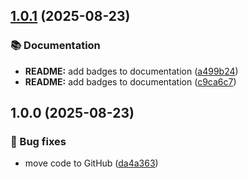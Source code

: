 ## [1.0.1](https://github.com/eriklieben/ErikLieben.FA.Specifications/compare/v1.0.0...v1.0.1) (2025-08-23)

### 📚 Documentation

* **README:** add badges to documentation ([a499b24](https://github.com/eriklieben/ErikLieben.FA.Specifications/commit/a499b24067e361f750900b5f40fa961eff015d5b))
* **README:** add badges to documentation ([c9ca6c7](https://github.com/eriklieben/ErikLieben.FA.Specifications/commit/c9ca6c77b2d6410effbfe7074ba6a2bcd20260c5))

## 1.0.0 (2025-08-23)

### 🐛 Bug fixes

* move code to GitHub ([da4a363](https://github.com/eriklieben/ErikLieben.FA.Specifications/commit/da4a363dd0b4c648bf223432a16edcb66f1d00ed))
